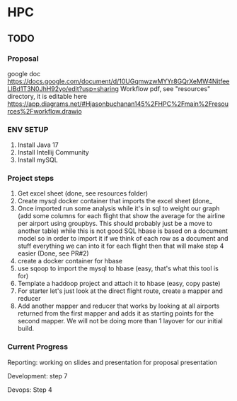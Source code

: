 # HPC

## TODO
### Proposal
google doc https://docs.google.com/document/d/10UGqmwzwMYYr8GQrXeMW4NitfeeLIBd1T3N0JhH92yo/edit?usp=sharing 
Workflow pdf, see "resources" directory, it is editable here https://app.diagrams.net/#Hjasonbuchanan145%2FHPC%2Fmain%2Fresources%2Fworkflow.drawio
### ENV SETUP
   1) Install Java 17
   2) Install Intellij Community
   3) Install mySQL
### Project steps
   1) Get excel sheet (done, see resources folder)
   2) Create mysql docker container that imports the excel sheet (done_
   3) Once imported run some analysis while it's in sql to weight our graph (add some columns for each flight that show the average for the airline per airport using groupbys. This should probably just be a move to another table) while this is not good SQL hbase is based on a document model so in order to import it if we think of each row as a document and stuff everything we can into it for each flight then that will make step 4 easier (Done, see PR#2)
   4) create a docker container for hbase
   5) use sqoop to import the mysql to hbase (easy, that's what this tool is for)
   6) Template a haddoop project and attach it to hbase (easy, copy paste)
   7) For starter let's just look at the direct flight route, create a mapper and reducer
   8) Add another mapper and reducer that works by looking at all airports returned from the first mapper and adds it as starting points for the second mapper. We will not be doing more than 1 layover for our initial build. 

### Current Progress

Reporting: working on slides and presentation for proposal presentation

Development: step 7

Devops: Step 4
